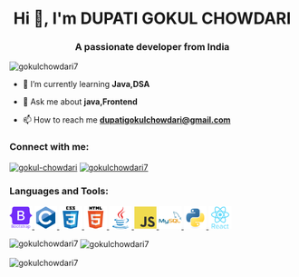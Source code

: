 <h1 align="center">Hi 👋, I'm DUPATI GOKUL CHOWDARI</h1>
<h3 align="center">A passionate developer from India</h3>

<p align="left"> <img src="https://komarev.com/ghpvc/?username=gokulchowdari7&label=Profile%20views&color=0e75b6&style=flat" alt="gokulchowdari7" /> </p>

- 🌱 I’m currently learning **Java,DSA**

- 💬 Ask me about **java,Frontend**

- 📫 How to reach me **dupatigokulchowdari@gmail.com**

<h3 align="left">Connect with me:</h3>
<p align="left">
<a href="https://linkedin.com/in/gokul-chowdari" target="blank"><img align="center" src="https://raw.githubusercontent.com/rahuldkjain/github-profile-readme-generator/master/src/images/icons/Social/linked-in-alt.svg" alt="gokul-chowdari" height="30" width="40" /></a>
<a href="https://www.leetcode.com/gokulchowdari7" target="blank"><img align="center" src="https://raw.githubusercontent.com/rahuldkjain/github-profile-readme-generator/master/src/images/icons/Social/leet-code.svg" alt="gokulchowdari7" height="30" width="40" /></a>
</p>

<h3 align="left">Languages and Tools:</h3>
<p align="left"> <a href="https://getbootstrap.com" target="_blank" rel="noreferrer"> <img src="https://raw.githubusercontent.com/devicons/devicon/master/icons/bootstrap/bootstrap-plain-wordmark.svg" alt="bootstrap" width="40" height="40"/> </a> <a href="https://www.cprogramming.com/" target="_blank" rel="noreferrer"> <img src="https://raw.githubusercontent.com/devicons/devicon/master/icons/c/c-original.svg" alt="c" width="40" height="40"/> </a> <a href="https://www.w3schools.com/css/" target="_blank" rel="noreferrer"> <img src="https://raw.githubusercontent.com/devicons/devicon/master/icons/css3/css3-original-wordmark.svg" alt="css3" width="40" height="40"/> </a> <a href="https://www.w3.org/html/" target="_blank" rel="noreferrer"> <img src="https://raw.githubusercontent.com/devicons/devicon/master/icons/html5/html5-original-wordmark.svg" alt="html5" width="40" height="40"/> </a> <a href="https://www.java.com" target="_blank" rel="noreferrer"> <img src="https://raw.githubusercontent.com/devicons/devicon/master/icons/java/java-original.svg" alt="java" width="40" height="40"/> </a> <a href="https://developer.mozilla.org/en-US/docs/Web/JavaScript" target="_blank" rel="noreferrer"> <img src="https://raw.githubusercontent.com/devicons/devicon/master/icons/javascript/javascript-original.svg" alt="javascript" width="40" height="40"/> </a> <a href="https://www.mysql.com/" target="_blank" rel="noreferrer"> <img src="https://raw.githubusercontent.com/devicons/devicon/master/icons/mysql/mysql-original-wordmark.svg" alt="mysql" width="40" height="40"/> </a> <a href="https://www.python.org" target="_blank" rel="noreferrer"> <img src="https://raw.githubusercontent.com/devicons/devicon/master/icons/python/python-original.svg" alt="python" width="40" height="40"/> </a> <a href="https://reactjs.org/" target="_blank" rel="noreferrer"> <img src="https://raw.githubusercontent.com/devicons/devicon/master/icons/react/react-original-wordmark.svg" alt="react" width="40" height="40"/> </a> </p>

<p><img align="left" src="https://github-readme-stats.vercel.app/api/top-langs?username=gokulchowdari7&show_icons=true&locale=en&layout=compact" alt="gokulchowdari7" /></p>

<p>&nbsp;<img align="center" src="https://github-readme-stats.vercel.app/api?username=gokulchowdari7&show_icons=true&locale=en" alt="gokulchowdari7" /></p>

<p><img align="center" src="https://github-readme-streak-stats.herokuapp.com/?user=gokulchowdari7&" alt="gokulchowdari7" /></p>
